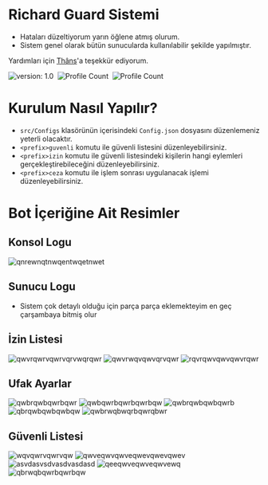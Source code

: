 # Richard Guard Sistemi

- Hataları düzeltiyorum yarın öğlene atmış olurum.
- Sistem genel olarak bütün sunucularda kullanılabilir şekilde yapılmıştır.

Yardımları için [Thâns](https://github.com/ThansEX)'a teşekkür ediyorum.

![version: 1.0](https://img.shields.io/badge/Version-1.0-informational&color=yellow)&nbsp;
![Profile Count](https://komarev.com/ghpvc/?username=richardsistemler&color=blue)&nbsp;
![Profile Count](https://komarev.com/ghpvc/?username=richard-guards&label=Project%20visits&color=blueviolet)&nbsp;

# Kurulum Nasıl Yapılır?
- `src/Configs` klasörünün içerisindeki `Config.json` dosyasını düzenlemeniz yeterli olacaktır.
- `<prefix>guvenli` komutu ile güvenli listesini düzenleyebilirsiniz.
- `<prefix>izin` komutu ile güvenli listesindeki kişilerin hangi eylemleri gerçekleştirebileceğini düzenleyebilirsiniz.
- `<prefix>ceza` komutu ile işlem sonrası uygulanacak işlemi düzenleyebilirsiniz.
# Bot İçeriğine Ait Resimler

## Konsol Logu
![qnrewnqtnwqentwqetnwet](https://user-images.githubusercontent.com/97298322/151237261-b6c303fa-7623-4ed7-a6c5-2e1ee22c4bc2.PNG)
## Sunucu Logu
- Sistem çok detaylı olduğu için parça parça eklemekteyim en geç çarşambaya bitmiş olur
## İzin Listesi
![qwvrqwrvqwrvqrvwqrqwr](https://user-images.githubusercontent.com/97298322/150674461-1a7d4b41-b5b5-47d6-8b4f-f3e968aa599a.PNG)
![qwvrwqvqwvqrvqwr](https://user-images.githubusercontent.com/97298322/150674462-2f0a0391-62e8-42ec-9cb2-6b2ccbeb9f15.PNG)
![rqvrqwvqwvqwvrqwr](https://user-images.githubusercontent.com/97298322/150674469-ebf44070-d46b-457c-ad09-8c18b479f882.PNG)
## Ufak Ayarlar
![qwbrqwbqwrbqwr](https://user-images.githubusercontent.com/97298322/150678641-e4de05fe-c918-4831-8a82-e5e0f5c50ffb.PNG)
![qwbqwrbqwrbqwrbqw](https://user-images.githubusercontent.com/97298322/150676230-9a9e3e3e-c129-4eb0-9d99-33009f78abb2.PNG)
![qwbrqwbqwbqwrb](https://user-images.githubusercontent.com/97298322/150676241-92fc461b-b4af-4f5d-953b-902aeed2e9d1.PNG)
![qbrqwbqwbqwbqw](https://user-images.githubusercontent.com/97298322/150676236-b24b7955-b08e-4178-ae85-115140a3ffae.PNG)
![qwbrwqbwqrbqwrqbwr](https://user-images.githubusercontent.com/97298322/150676239-fe82332c-575a-485f-b218-052bbaafaa36.PNG)
## Güvenli Listesi
![wqvqwrvqwrvqw](https://user-images.githubusercontent.com/97298322/150616975-95c84c2a-9c09-4115-9ca9-1c0dfe5771e9.PNG)
![qwveqwvqwveqwevqwevqwev](https://user-images.githubusercontent.com/97298322/150616965-7a011aa8-ba9f-4fa8-9e57-78df3bc657df.PNG)
![asvdasvsdvasdvasdasd](https://user-images.githubusercontent.com/97298322/150616944-5959a181-879b-4a88-8346-7d3e0a1a585c.PNG)
![qeeqwveqwveqwvewq](https://user-images.githubusercontent.com/97298322/150616953-d76a7d73-a5a9-4b16-9c76-d897eab2e1cd.PNG)
![qbrwqbqwrbqwrbqw](https://user-images.githubusercontent.com/97298322/150616949-78e707f7-1127-4a0b-8967-50c9f2ca1694.PNG)


